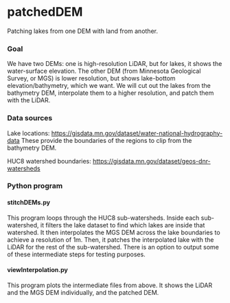 # patchedDEM
Patching lakes from one DEM with land from another.

### Goal

We have two DEMs: one is high-resolution LiDAR, 
but for lakes, it shows the water-surface elevation. 
The other DEM (from Minnesota Geological Survey, or MGS) 
is lower resolution, but shows lake-bottom elevation/bathymetry, 
which we want. 
We will cut out the lakes from the bathymetry DEM, 
interpolate them to a higher resolution, 
and patch them with the LiDAR.

### Data sources
Lake locations: https://gisdata.mn.gov/dataset/water-national-hydrography-data
These provide the boundaries of the regions to clip from the bathymetry DEM.

HUC8 watershed boundaries: https://gisdata.mn.gov/dataset/geos-dnr-watersheds

### Python program
#### stitchDEMs.py 
This program loops through the HUC8 sub-watersheds. 
Inside each sub-watershed, it filters the lake dataset 
to find which lakes are inside that watershed.
It then interpolates the MGS DEM across the lake boundaries
to achieve a resolution of 1m. Then, it patches the interpolated
lake with the LiDAR for the rest of the sub-watershed.
There is an option to output some of these intermediate steps
for testing purposes.

#### viewInterpolation.py
This program plots the intermediate files from
above. It shows the LiDAR and the MGS DEM individually,
and the patched DEM.